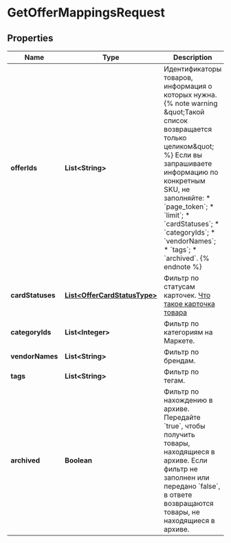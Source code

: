 

# GetOfferMappingsRequest

## Properties

Name | Type | Description | Notes
------------ | ------------- | ------------- | -------------
**offerIds** | **List&lt;String&gt;** | Идентификаторы товаров, информация о которых нужна.  {% note warning \&quot;Такой список возвращается только целиком\&quot; %}  Если вы запрашиваете информацию по конкретным SKU, не заполняйте: * &#x60;page_token&#x60;; * &#x60;limit&#x60;; * &#x60;cardStatuses&#x60;; * &#x60;categoryIds&#x60;; * &#x60;vendorNames&#x60;; * &#x60;tags&#x60;; * &#x60;archived&#x60;.  {% endnote %}     |  [optional]
**cardStatuses** | [**List&lt;OfferCardStatusType&gt;**](OfferCardStatusType.md) | Фильтр по статусам карточек.  [Что такое карточка товара](https://yandex.ru/support/marketplace/assortment/content/index.html)  |  [optional]
**categoryIds** | **List&lt;Integer&gt;** | Фильтр по категориям на Маркете. |  [optional]
**vendorNames** | **List&lt;String&gt;** | Фильтр по брендам. |  [optional]
**tags** | **List&lt;String&gt;** | Фильтр по тегам. |  [optional]
**archived** | **Boolean** | Фильтр по нахождению в архиве.  Передайте &#x60;true&#x60;, чтобы получить товары, находящиеся в архиве. Если фильтр не заполнен или передано &#x60;false&#x60;, в ответе возвращаются товары, не находящиеся в архиве.  |  [optional]




